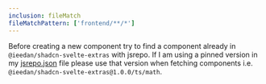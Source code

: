```yaml
---
inclusion: fileMatch
fileMatchPattern: ['frontend/**/*']
---
```


Before creating a new component try to find a component already in `@ieedan/shadcn-svelte-extras` with jsrepo. If I am using a pinned version in my [jsrepo.json](mdc:jsrepo.json) file please use that version when fetching components i.e. `@ieedan/shadcn-svelte-extras@1.0.0/ts/math`.
